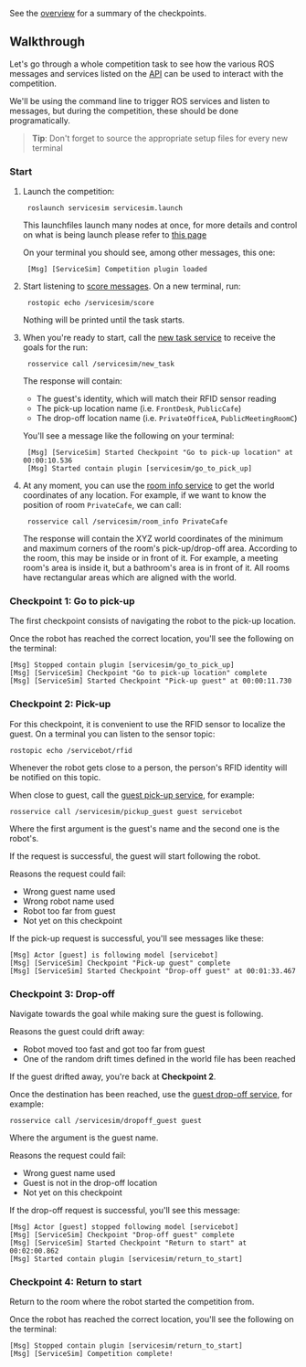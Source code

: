See the [overview](https://bitbucket.org/osrf/servicesim/wiki/Checkpoints%20overview) for a summary of the checkpoints.

## Walkthrough

Let's go through a whole competition task to see how the various ROS messages and 
services listed on the
[API](https://bitbucket.org/osrf/servicesim/wiki/API)
can be used to interact with the competition.

We'll be using the command line to trigger ROS services and listen to messages, but
during the competition, these should be done programatically.

> **Tip**: Don't forget to source the appropriate setup files for every new terminal

### Start

1. Launch the competition:

        roslaunch servicesim servicesim.launch

    This launchfiles launch many nodes at once, for more details and control on what is being launch please refer to
[this page](https://bitbucket.org/osrf/servicesim/wiki/Servicesim_Launchfiles)

    On your terminal you should see, among other messages, this one:

        [Msg] [ServiceSim] Competition plugin loaded

1. Start listening to 
[score messages](https://bitbucket.org/osrf/servicesim/src/default/servicesim_competition/msg/Score.msg).
On a new terminal, run:

        rostopic echo /servicesim/score

    Nothing will be printed until the task starts.

1. When you're ready to start, call the 
[new task service](https://bitbucket.org/osrf/servicesim/src/default/servicesim_competition/srv/NewTask.srv)
to receive the goals for the run:

        rosservice call /servicesim/new_task

    The response will contain:

    * The guest's identity, which will match their RFID sensor reading
    * The pick-up location name (i.e. `FrontDesk`, `PublicCafe`)
    * The drop-off location name (i.e. `PrivateOfficeA`, `PublicMeetingRoomC`)

    You'll see a message like the following on your terminal:

        [Msg] [ServiceSim] Started Checkpoint "Go to pick-up location" at 00:00:10.536
        [Msg] Started contain plugin [servicesim/go_to_pick_up]

1. At any moment, you can use the
[room info service](https://bitbucket.org/osrf/servicesim/src/default/servicesim_competition/srv/RoomInfo.srv)
to get the world coordinates of any location.
For example, if we want to know the position of room `PrivateCafe`, we can call:

        rosservice call /servicesim/room_info PrivateCafe

    The response will contain the XYZ world coordinates of the minimum and maximum corners of
the room's pick-up/drop-off area. According to the room, this may be inside or in front of
it. For example, a meeting room's area is inside it, but a bathroom's area is in front of it.
All rooms have rectangular areas which are aligned with the world.

### Checkpoint 1: Go to pick-up

The first checkpoint consists of navigating the robot to the pick-up location.

Once the robot has reached the correct location, you'll see the following on
the terminal:

    [Msg] Stopped contain plugin [servicesim/go_to_pick_up]
    [Msg] [ServiceSim] Checkpoint "Go to pick-up location" complete
    [Msg] [ServiceSim] Started Checkpoint "Pick-up guest" at 00:00:11.730

### Checkpoint 2: Pick-up

For this checkpoint, it is convenient to use the RFID sensor to localize the guest. On a terminal you can listen to the sensor topic:

    rostopic echo /servicebot/rfid

Whenever the robot gets close to a person, the person's RFID identity will be notified on this topic.

When close to guest, call the 
[guest pick-up service](https://bitbucket.org/osrf/servicesim/src/default/servicesim_competition/srv/PickUpGuest.srv),
for example:

    rosservice call /servicesim/pickup_guest guest servicebot

Where the first argument is the guest's name and the second one is the robot's.

If the request is successful, the guest will start following the robot.

Reasons the request could fail:

* Wrong guest name used
* Wrong robot name used
* Robot too far from guest
* Not yet on this checkpoint

If the pick-up request is successful, you'll see messages like these:

    [Msg] Actor [guest] is following model [servicebot]
    [Msg] [ServiceSim] Checkpoint "Pick-up guest" complete
    [Msg] [ServiceSim] Started Checkpoint "Drop-off guest" at 00:01:33.467

### Checkpoint 3: Drop-off

Navigate towards the goal while making sure the guest is following.

Reasons the guest could drift away:

* Robot moved too fast and got too far from guest
* One of the random drift times defined in the world file has been reached

If the guest drifted away, you're back at **Checkpoint 2**.

Once the destination has been reached, use the
[guest drop-off service](https://bitbucket.org/osrf/servicesim/src/default/servicesim_competition/srv/DropOffGuest.srv),
for example:

    rosservice call /servicesim/dropoff_guest guest

Where the argument is the guest name.

Reasons the request could fail:

* Wrong guest name used
* Guest is not in the drop-off location
* Not yet on this checkpoint

If the drop-off request is successful, you'll see this message:

    [Msg] Actor [guest] stopped following model [servicebot]
    [Msg] [ServiceSim] Checkpoint "Drop-off guest" complete
    [Msg] [ServiceSim] Started Checkpoint "Return to start" at 00:02:00.862
    [Msg] Started contain plugin [servicesim/return_to_start]

### Checkpoint 4: Return to start

Return to the room where the robot started the competition from.

Once the robot has reached the correct location, you'll see the following on
the terminal:

    [Msg] Stopped contain plugin [servicesim/return_to_start]
    [Msg] [ServiceSim] Competition complete!
